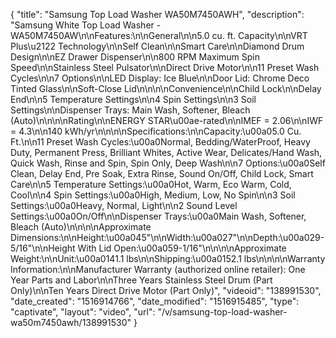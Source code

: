 {
    "title": "Samsung Top Load Washer WA50M7450AWH",
    "description": "Samsung White Top Load Washer - WA50M7450AW\n\nFeatures:\n\nGeneral\n\n5.0 cu. ft. Capacity\n\nVRT Plus\u2122 Technology\n\nSelf Clean\n\nSmart Care\n\nDiamond Drum Design\n\nEZ Drawer Dispenser\n\n800 RPM Maximum Spin Speed\n\nStainless Steel Pulsator\n\nDirect Drive Motor\n\n11 Preset Wash Cycles\n\n7 Options\n\nLED Display: Ice Blue\n\nDoor Lid: Chrome Deco Tinted Glass\n\nSoft-Close Lid\n\n\n\nConvenience\n\nChild Lock\n\nDelay End\n\n5 Temperature Settings\n\n4 Spin Settings\n\n3 Soil Settings\n\nDispenser Trays: Main Wash, Softener, Bleach (Auto)\n\n\n\nRating\n\nENERGY STAR\u00ae-rated\n\nIMEF = 2.06\n\nIWF = 4.3\n\n140 kWh\/yr\n\n\n\nSpecifications:\n\nCapacity:\u00a05.0 Cu. Ft.\n\n11 Preset Wash Cycles:\u00a0Normal, Bedding\/WaterProof, Heavy Duty, Permanent Press, Brilliant Whites, Active Wear, Delicates\/Hand Wash, Quick Wash, Rinse and Spin, Spin Only, Deep Wash\n\n7 Options:\u00a0Self Clean, Delay End, Pre Soak, Extra Rinse, Sound On\/Off, Child Lock, Smart Care\n\n5 Temperature Settings:\u00a0Hot, Warm, Eco Warm, Cold, Cool\n\n4 Spin Settings:\u00a0High, Medium, Low, No Spin\n\n3 Soil Settings:\u00a0Heavy, Normal, Light\n\n2 Sound Level Settings:\u00a0On\/Off\n\nDispenser Trays:\u00a0Main Wash, Softener, Bleach (Auto)\n\n\n\nApproximate Dimensions:\n\nHeight:\u00a045\"\n\nWidth:\u00a027\"\n\nDepth:\u00a029-5\/16\"\n\nHeight With Lid Open:\u00a059-1\/16\"\n\n\n\nApproximate Weight:\n\nUnit:\u00a0141.1 lbs\n\nShipping:\u00a0152.1 lbs\n\n\n\nWarranty Information:\n\nManufacturer Warranty (authorized online retailer): One Year Parts and Labor\n\nThree Years Stainless Steel Drum (Part Only)\n\nTen Years Direct Drive Motor (Part Only)",
    "videoid": "138991530",
    "date_created": "1516914766",
    "date_modified": "1516915485",
    "type": "captivate",
    "layout": "video",
    "url": "\/v\/samsung-top-load-washer-wa50m7450awh\/138991530"
}